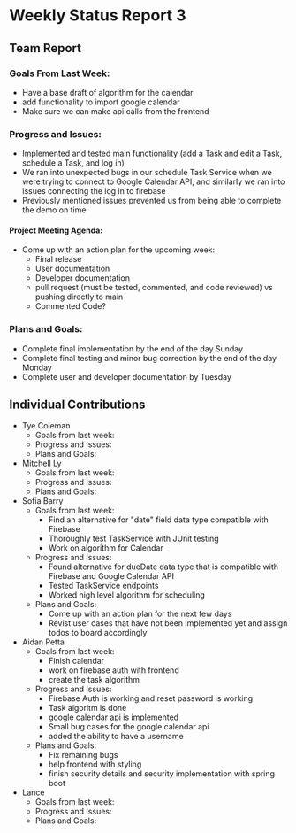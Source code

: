 # Weekly Status Report 3

## Team Report

### Goals From Last Week:
* Have a base draft of algorithm for the calendar
* add functionality to import google calendar
* Make sure we can make api calls from the frontend

### Progress and Issues:
* Implemented and tested main functionality (add a Task and edit a Task, schedule a Task, and log in)
* We ran into unexpected bugs in our schedule Task Service when we were trying to connect to Google Calendar API, and similarly we ran into issues connecting the log in to firebase
* Previously mentioned issues prevented us from being able to complete the demo on time

#### Project Meeting Agenda:
* Come up with an action plan for the upcoming week:
  * Final release
  * User documentation 
  * Developer documentation
  * pull request (must be tested, commented, and code reviewed) vs pushing directly to main
  * Commented Code?

### Plans and Goals:
* Complete final implementation by the end of the day Sunday
* Complete final testing and minor bug correction by the end of the day Monday
* Complete user and developer documentation by Tuesday

## Individual Contributions

* Tye Coleman
  * Goals from last week:
  * Progress and Issues:
  * Plans and Goals:
* Mitchell Ly
    * Goals from last week:
    * Progress and Issues: 
    * Plans and Goals: 
* Sofia Barry
    * Goals from last week:
      - Find an alternative for "date" field data type compatible with Firebase
      - Thoroughly test TaskService with JUnit testing
      - Work on algorithm for Calendar 
    * Progress and Issues:
      - Found alternative for dueDate data type that is compatible with Firebase and Google Calendar API
      - Tested TaskService endpoints
      - Worked high level algorithm for scheduling
    * Plans and Goals:
      - Come up with an action plan for the next few days
      - Revist user cases that have not been implemented yet and assign todos to board accordingly
* Aidan Petta
    * Goals from last week: 
        - Finish calendar
        - work on firebase auth with frontend
        - create the task algorithm
    * Progress and Issues: 
        - Firebase Auth is working and reset password is working
        - Task algoritm is done
        - google calendar api is implemented
        - Small bug cases for the google calendar api
        - added the ability to have a username
    * Plans and Goals: 
        - Fix remaining bugs
        - help frontend with styling
        - finish security details and security implementation with spring boot
* Lance
    * Goals from last week:
    * Progress and Issues:
    * Plans and Goals:
